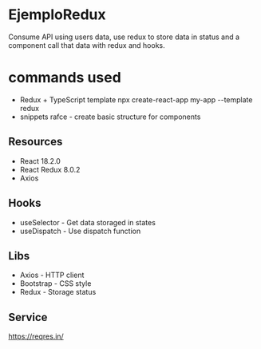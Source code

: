 # EjemploRedux
Consume API using users data, use redux to store data in status and a component call that data with redux and hooks.

# commands used
 * Redux + TypeScript template
    npx create-react-app my-app --template redux
 * snippets
    rafce - create basic structure for components
    
## Resources
* React 18.2.0
* React Redux 8.0.2
* Axios 

## Hooks
* useSelector - Get data storaged in states
* useDispatch - Use dispatch function

## Libs
* Axios - HTTP client
* Bootstrap - CSS style
* Redux - Storage status

## Service
https://reqres.in/